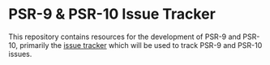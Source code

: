 # PSR-9 & PSR-10 Issue Tracker

This repository contains resources for the development of PSR-9 and PSR-10, primarily the [issue tracker](https://github.com/php-fig/security-psr-issue-tracker/issues) which will be used to track PSR-9 and PSR-10 issues.
